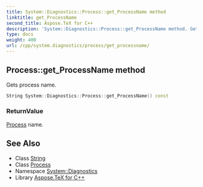 ```yaml
---
title: System::Diagnostics::Process::get_ProcessName method
linktitle: get_ProcessName
second_title: Aspose.TeX for C++
description: 'System::Diagnostics::Process::get_ProcessName method. Gets process name in C++.'
type: docs
weight: 400
url: /cpp/system.diagnostics/process/get_processname/
---
```

## Process::get_ProcessName method


Gets process name.

```cpp
String System::Diagnostics::Process::get_ProcessName() const
```


### ReturnValue

[Process](../) name.

## See Also

* Class [String](../../../system/string/)
* Class [Process](../)
* Namespace [System::Diagnostics](../../)
* Library [Aspose.TeX for C++](../../../)

